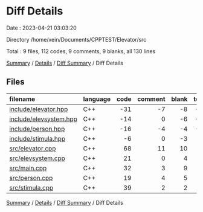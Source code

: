 # Diff Details

Date : 2023-04-21 03:03:20

Directory /home/xein/Documents/CPPTEST/Elevator/src

Total : 9 files,  112 codes, 9 comments, 9 blanks, all 130 lines

[Summary](results.md) / [Details](details.md) / [Diff Summary](diff.md) / Diff Details

## Files
| filename | language | code | comment | blank | total |
| :--- | :--- | ---: | ---: | ---: | ---: |
| [include/elevator.hpp](/include/elevator.hpp) | C++ | -31 | -7 | -8 | -46 |
| [include/elevsystem.hpp](/include/elevsystem.hpp) | C++ | -14 | 0 | -6 | -20 |
| [include/person.hpp](/include/person.hpp) | C++ | -16 | -4 | -4 | -24 |
| [include/stimula.hpp](/include/stimula.hpp) | C++ | -6 | 0 | -3 | -9 |
| [src/elevator.cpp](/src/elevator.cpp) | C++ | 68 | 11 | 10 | 89 |
| [src/elevsystem.cpp](/src/elevsystem.cpp) | C++ | 21 | 0 | 4 | 25 |
| [src/main.cpp](/src/main.cpp) | C++ | 32 | 3 | 9 | 44 |
| [src/person.cpp](/src/person.cpp) | C++ | 19 | 4 | 5 | 28 |
| [src/stimula.cpp](/src/stimula.cpp) | C++ | 39 | 2 | 2 | 43 |

[Summary](results.md) / [Details](details.md) / [Diff Summary](diff.md) / Diff Details